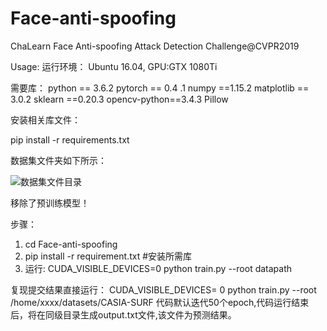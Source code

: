 # Face-anti-spoofing
ChaLearn Face Anti-spoofing Attack Detection Challenge@CVPR2019

Usage:
运行环境：
    Ubuntu 16.04, GPU:GTX 1080Ti 

需要库：
	python == 3.6.2
	pytorch == 0.4 .1
	numpy ==1.15.2
	matplotlib == 3.0.2
	sklearn ==0.20.3
	opencv-python==3.4.3
	Pillow


安装相关库文件：

pip install -r requirements.txt

数据集文件夹如下所示：


 ![数据集文件目录](https://github.com/SkyKuang/Face-anti-spoofing/blob/master/pic.png)

移除了预训练模型！

步骤：
1.	cd Face-anti-spoofing
2.	pip install -r requirement.txt  #安装所需库
3.	运行: CUDA_VISIBLE_DEVICES=0 python train.py --root datapath 

复现提交结果直接运行：
CUDA_VISIBLE_DEVICES= 0 python train.py --root /home/xxxx/datasets/CASIA-SURF
代码默认迭代50个epoch,代码运行结束后，将在同级目录生成output.txt文件,该文件为预测结果。



